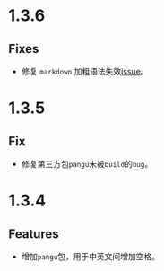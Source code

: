# 1.3.6

## Fixes

- 修复 `markdown` 加粗语法失效[issue](https://github.com/Talljack/vscode-auto-space/issues/140)。

# 1.3.5

## Fix

- 修复第三方包`pangu`未被`build`的`bug`。

# 1.3.4

## Features

- 增加`pangu`包，用于中英文间增加空格。
